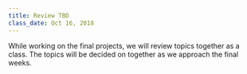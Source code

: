 ```yaml
---
title: Review TBD
class_date: Oct 16, 2018
---
```


While working on the final projects, we will review topics together as a class. The topics will be decided on together as we approach the final weeks.
